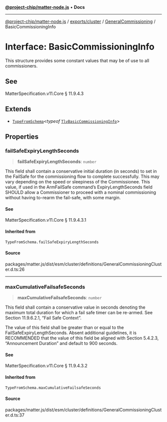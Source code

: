 [**@project-chip/matter-node.js**](../../../../../README.md) • **Docs**

***

[@project-chip/matter-node.js](../../../../../modules.md) / [exports/cluster](../../../README.md) / [GeneralCommissioning](../README.md) / BasicCommissioningInfo

# Interface: BasicCommissioningInfo

This structure provides some constant values that may be of use to all commissioners.

## See

MatterSpecification.v11.Core § 11.9.4.3

## Extends

- [`TypeFromSchema`](../../../../tlv/README.md#typefromschemas)\<*typeof* [`TlvBasicCommissioningInfo`](../README.md#tlvbasiccommissioninginfo)\>

## Properties

### failSafeExpiryLengthSeconds

> **failSafeExpiryLengthSeconds**: `number`

This field shall contain a conservative initial duration (in seconds) to set in the FailSafe for the
commissioning flow to complete successfully. This may vary depending on the speed or sleepiness of the
Commissionee. This value, if used in the ArmFailSafe command’s ExpiryLengthSeconds field SHOULD allow a
Commissioner to proceed with a nominal commissioning without having to-rearm the fail-safe, with some margin.

#### See

MatterSpecification.v11.Core § 11.9.4.3.1

#### Inherited from

`TypeFromSchema.failSafeExpiryLengthSeconds`

#### Source

packages/matter.js/dist/esm/cluster/definitions/GeneralCommissioningCluster.d.ts:26

***

### maxCumulativeFailsafeSeconds

> **maxCumulativeFailsafeSeconds**: `number`

This field shall contain a conservative value in seconds denoting the maximum total duration for which a
fail safe timer can be re-armed. See Section 11.9.6.2.1, “Fail Safe Context”.

The value of this field shall be greater than or equal to the FailSafeExpiryLengthSeconds. Absent additional
guidelines, it is RECOMMENDED that the value of this field be aligned with Section 5.4.2.3, “Announcement
Duration” and default to 900 seconds.

#### See

MatterSpecification.v11.Core § 11.9.4.3.2

#### Inherited from

`TypeFromSchema.maxCumulativeFailsafeSeconds`

#### Source

packages/matter.js/dist/esm/cluster/definitions/GeneralCommissioningCluster.d.ts:37
